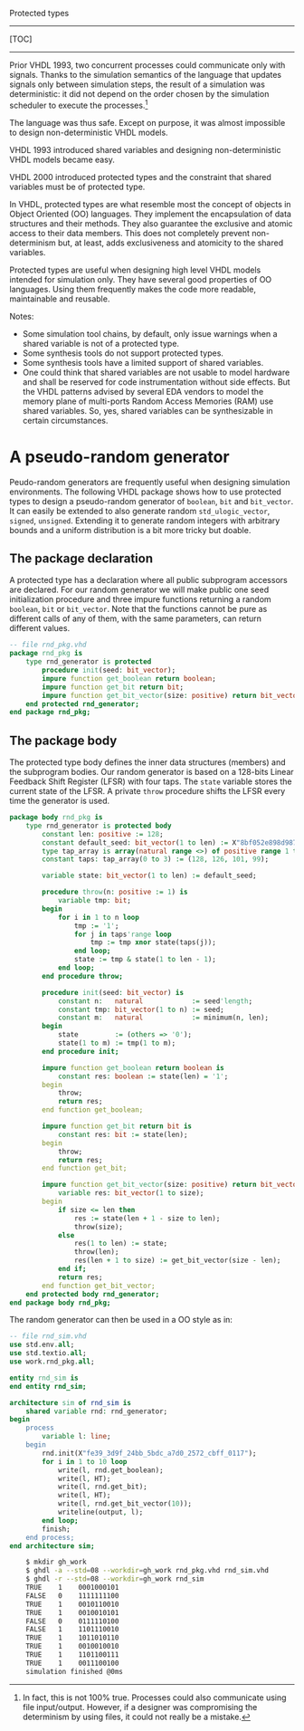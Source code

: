 <!--
Copyright © Telecom Paris
Copyright © Renaud Pacalet (renaud.pacalet@telecom-paris.fr)

This file must be used under the terms of the CeCILL. This source
file is licensed as described in the file COPYING, which you should
have received as part of this distribution. The terms are also
available at:
https://cecill.info/licences/Licence_CeCILL_V2.1-en.html
-->

Protected types

---

[TOC]

---

Prior VHDL 1993, two concurrent processes could communicate only with signals.
Thanks to the simulation semantics of the language that updates signals only between simulation steps, the result of a simulation was deterministic: it did not depend on the order chosen by the simulation scheduler to execute the processes.[^1]

The language was thus safe.
Except on purpose, it was almost impossible to design non-deterministic VHDL models.

VHDL 1993 introduced shared variables and designing non-deterministic VHDL models became easy.

VHDL 2000 introduced protected types and the constraint that shared variables must be of protected type.

In VHDL, protected types are what resemble most the concept of objects in Object Oriented (OO) languages.
They implement the encapsulation of data structures and their methods.
They also guarantee the exclusive and atomic access to their data members.
This does not completely prevent non-determinism but, at least, adds exclusiveness and atomicity to the shared variables.

Protected types are useful when designing high level VHDL models intended for simulation only.
They have several good properties of OO languages.
Using them frequently makes the code more readable, maintainable and reusable.

Notes:
- Some simulation tool chains, by default, only issue warnings when a shared variable is not of a protected type.
- Some synthesis tools do not support protected types.
- Some synthesis tools have a limited support of shared variables.
- One could think that shared variables are not usable to model hardware and shall be reserved for code instrumentation without side effects.
But the VHDL patterns advised by several EDA vendors to model the memory plane of multi-ports Random Access Memories (RAM) use shared variables.
So, yes, shared variables can be synthesizable in certain circumstances.

# A pseudo-random generator

Peudo-random generators are frequently useful when designing simulation environments.
The following VHDL package shows how to use protected types to design a pseudo-random generator of `boolean`, `bit` and `bit_vector`.
It can easily be extended to also generate random `std_ulogic_vector`, `signed`, `unsigned`.
Extending it to generate random integers with arbitrary bounds and a uniform distribution is a bit more tricky but doable.

## The package declaration

A protected type has a declaration where all public subprogram accessors are declared.
For our random generator we will make public one seed initialization procedure and three impure functions returning a random `boolean`, `bit` or `bit_vector`.
Note that the functions cannot be pure as different calls of any of them, with the same parameters, can return different values.

```vhdl
-- file rnd_pkg.vhd
package rnd_pkg is
    type rnd_generator is protected
        procedure init(seed: bit_vector);
        impure function get_boolean return boolean;
        impure function get_bit return bit;
        impure function get_bit_vector(size: positive) return bit_vector;
    end protected rnd_generator;
end package rnd_pkg;
```

## The package body

The protected type body defines the inner data structures (members) and the subprogram bodies.
Our random generator is based on a 128-bits Linear Feedback Shift Register (LFSR) with four taps.
The `state` variable stores the current state of the LFSR.
A private `throw` procedure shifts the LFSR every time the generator is used.

```vhdl
package body rnd_pkg is
    type rnd_generator is protected body
        constant len: positive := 128;
        constant default_seed: bit_vector(1 to len) := X"8bf052e898d987c7c31fc71c1fc063bc";
        type tap_array is array(natural range <>) of positive range 1 to len;
        constant taps: tap_array(0 to 3) := (128, 126, 101, 99);

        variable state: bit_vector(1 to len) := default_seed;

        procedure throw(n: positive := 1) is
            variable tmp: bit;
        begin
            for i in 1 to n loop
                tmp := '1';
                for j in taps'range loop
                    tmp := tmp xnor state(taps(j));
                end loop;
                state := tmp & state(1 to len - 1);
            end loop;
        end procedure throw;

        procedure init(seed: bit_vector) is
            constant n:   natural            := seed'length;
            constant tmp: bit_vector(1 to n) := seed;
            constant m:   natural            := minimum(n, len);
        begin
            state         := (others => '0');
            state(1 to m) := tmp(1 to m);
        end procedure init;

        impure function get_boolean return boolean is
            constant res: boolean := state(len) = '1';
        begin
            throw;
            return res;
        end function get_boolean;

        impure function get_bit return bit is
            constant res: bit := state(len);
        begin
            throw;
            return res;
        end function get_bit;

        impure function get_bit_vector(size: positive) return bit_vector is
            variable res: bit_vector(1 to size);
        begin
            if size <= len then
                res := state(len + 1 - size to len);
                throw(size);
            else
                res(1 to len) := state;
                throw(len);
                res(len + 1 to size) := get_bit_vector(size - len);
            end if;
            return res;
        end function get_bit_vector;
    end protected body rnd_generator;
end package body rnd_pkg;
```

The random generator can then be used in a OO style as in:

```vhdl
-- file rnd_sim.vhd
use std.env.all;
use std.textio.all;
use work.rnd_pkg.all;

entity rnd_sim is
end entity rnd_sim;

architecture sim of rnd_sim is
    shared variable rnd: rnd_generator;
begin
    process
        variable l: line;
    begin
        rnd.init(X"fe39_3d9f_24bb_5bdc_a7d0_2572_cbff_0117");
        for i in 1 to 10 loop
            write(l, rnd.get_boolean);
            write(l, HT);
            write(l, rnd.get_bit);
            write(l, HT);
            write(l, rnd.get_bit_vector(10));
            writeline(output, l);
        end loop;
        finish;
    end process;
end architecture sim;
```

<!-- -->

```bash
    $ mkdir gh_work
    $ ghdl -a --std=08 --workdir=gh_work rnd_pkg.vhd rnd_sim.vhd
    $ ghdl -r --std=08 --workdir=gh_work rnd_sim
    TRUE    1    0001000101
    FALSE   0    1111111100
    TRUE    1    0010110010
    TRUE    1    0010010101
    FALSE   0    0111110100
    FALSE   1    1101110010
    TRUE    1    1011010110
    TRUE    1    0010010010
    TRUE    1    1101100111
    TRUE    1    0011100100
    simulation finished @0ms
```

[^1]: In fact, this is not 100% true.
      Processes could also communicate using file input/output.
      However, if a designer was compromising the determinism by using files, it could not really be a mistake.

<!-- vim: set tabstop=4 softtabstop=4 shiftwidth=4 expandtab textwidth=0: -->
